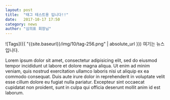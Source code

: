 ```yaml
---
layout: post
title:  "태그 테스트용 입니다!!"
date:   2017-10-17 17:50
category: news
author: "심의표 회장님"
---
```


![Tags]({{ "{{site.baseurl}}/img/10/tag-256.png" | absolute_url }})
여기는 뉴스입니다.

Lorem ipsum dolor sit amet, consectetur adipisicing elit, sed do eiusmod tempor incididunt ut labore et dolore magna aliqua. Ut enim ad minim veniam, quis nostrud exercitation ullamco laboris nisi ut aliquip ex ea commodo consequat. Duis aute irure dolor in reprehenderit in voluptate velit esse cillum dolore eu fugiat nulla pariatur. Excepteur sint occaecat cupidatat non proident, sunt in culpa qui officia deserunt mollit anim id est laborum.

